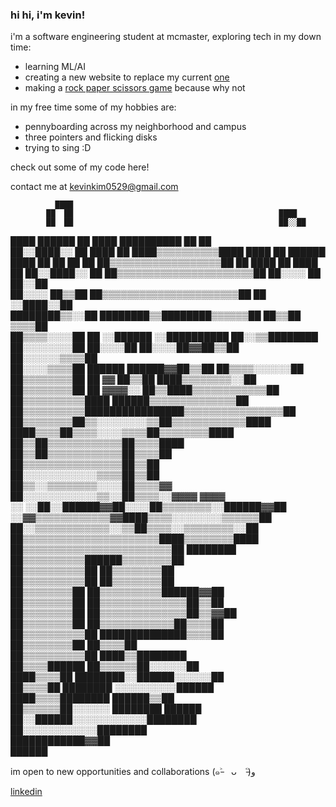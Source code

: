 ### hi hi, i'm kevin!

i'm a software engineering student at mcmaster, exploring tech in my down time:
- learning ML/AI
- creating a new website to replace my current [one](https://foremost-sole-ca0.notion.site/Hi-I-m-Kevin-Kim-ee4ffdc5e0b148b5920beb051405d74f)
- making a [rock paper scissors game](https://github.com/kevinnkimm/RockPaperScissors) because why not

in my free time some of my hobbies are:
- pennyboarding across my neighborhood and campus 
- three pointers and flicking disks
- trying to sing :D

check out some of my code here! 

contact me at [kevinkim0529@gmail.com](mailto:kevinkim0529@gmail.com) 

              ████                                                                
            ██  ██                                              ████              
            ██  ██                                              ██░░██            
████    ██████  ██  ████          ██████████                    ██  ██            
██░░████░░  ██  ████  ██      ████▒▒▒▒▒▒▒▒▒▒████          ████  ██  ██████    ████
  ██  ██    ██      ██      ██▒▒▒▒▒▒▒▒▒▒▒▒▒▒▒▒▒▒██        ██  ████  ██    ████  ██
    ██░░████░░    ██      ██▒▒▒▒▒▒▒▒▒▒▒▒▒▒▒▒▒▒▒▒▒▒██        ██░░░░  ██    ██░░██  
      ██░░░░    ██▒▒██    ██▒▒▒▒▒▒▒▒▒▒▒▒▒▒▒▒▒▒▒▒▒▒██          ██    ░░████░░██    
        ████████▒▒░░██    ████████▒▒████████▒▒▒▒▒▒██        ██▒▒██    ▒▒▒▒██      
          ██▒▒▒▒░░░░██    ██  ░░██████  ░░██████████        ██░░▒▒████████        
          ██░░░░░░░░██    ██░░░░██  ██░░░░██▓▓██▒▒██      ██░░░░░░▒▒▒▒██          
            ██░░░░▒▒▒▒██  ██████      ██████▓▓██▒▒██    ██▒▒▒▒░░░░░░██            
            ██▒▒▒▒▒▒▒▒██    ██      ▓▓      ██▒▒██  ████▒▒▒▒▒▒▒▒░░██              
              ██▒▒▒▒▒▒▒▒██  ██  ▓▓▓▓░░      ██▒▒████▒▒▒▒▒▒▒▒▒▒▒▒██                
              ██▒▒▒▒▒▒▒▒▒▒████            ██████▒▒▒▒▒▒▒▒▒▒▒▒▒▒██                  
                ██▒▒▒▒▒▒▒▒▒▒████████████████▒▒▒▒▒▒▒▒▒▒▒▒▒▒▒▒██                    
                  ██▒▒▒▒▒▒▒▒██▒▒░░░░░░░░▒▒██▒▒▒▒▒▒▒▒▒▒▒▒████                      
                    ████▒▒▒▒██▒▒▒▒░░░░▒▒▒▒██▒▒▒▒▒▒▒▒████                          
                        ██▒▒██▒▒▒▒▒▒▒▒▒▒▒▒██▒▒▒▒████                              
                        ██▒▒██▒▒▒▒▒▒▒▒▒▒▒▒██▒▒▒▒██                                
                          ██▒▒▒▒▒▒▒▒▒▒▒▒▒▒▒▒██▒▒██                                
                          ██░░░░░░░░░░░░▒▒▒▒██▒▒██                                
                          ██▒▒░░▒▒▒▒▒▒▒▒░░░░██▒▒▒▒▓▓                              
                          ██░░░░░░░░░░░░▒▒░░██▒▒▒▒░░▓▓▓▓      ▓▓▓▓                
              ░░        ░░██░░██████▓▓██░░░░██▒▒▒▒▒▒▒▒░░██████▓▓██                
                        ░░▓▓▒▒▒▒▒▒▒▒▒▒▒▒▓▓████▒▒▒▒░░░░░░░░▒▒▒▒▒▒██                
                        ██░░▒▒▒▒▒▒▒▒▒▒▒▒░░▒▒██▒▒▒▒░░▒▒▒▒▒▒▒▒░░██                  
                      ██▒▒▒▒▒▒▒▒▒▒▒▒▒▒▒▒▒▒▒▒▒▒████▒▒▒▒▒▒▒▒████                    
                    ██▒▒▒▒▒▒▒▒▒▒▒▒▒▒▒▒▒▒▒▒▒▒▒▒██  ████████                        
                    ██▒▒▒▒▒▒▒▒▒▒██████▒▒▒▒▒▒▒▒██                                  
                  ██▒▒▒▒▒▒▒▒▒▒██    ██▒▒▒▒▒▒▒▒██                                  
                ██▒▒▒▒▒▒▒▒▒▒██        ██▒▒▒▒▒▒▒▒██                                
                ██▒▒▒▒▒▒▒▒██          ██▒▒▒▒▒▒▒▒▒▒██████▓▓██                      
              ██▒▒▒▒▒▒▒▒██              ██▒▒▒▒▒▒▒▒▒▒▒▒▒▒██▒▒██                    
              ██▒▒▒▒▒▒▒▒██              ██▒▒▒▒▒▒▒▒▒▒▒▒▒▒██▒▒▓▓██                  
                ██▒▒▒▒▒▒▒▒██              ██▒▒▒▒▒▒▒▒▒▒▒▒██▒▒▒▒██                  
                ██▒▒▒▒▒▒▒▒▒▒██              ██████████████▒▒▒▒██                  
                  ██▒▒▒▒▒▒▒▒██                        ██▒▒▒▒██                    
                  ██▒▒▒▒▒▒▒▒▒▒██                      ████▒▒████████              
                    ██▒▒▒▒██████                    ██▒▒▒▒▒▒██░░░░░░██            
                      ████▒▒▒▒██            ████████░░██████░░░░░░██              
                      ██▒▒▒▒██      ████████      ░░░░░░░░░░██████                
                    ████▒▒▒▒████████                  ██████▒▒██                  
                  ██▒▒▒▒▒▒██░░░░░░            ████████  ██████                    
                ██░░██████░░░░░░░░░░░░████████                                    
                ██░░░░░░░░░░░░████████                                            
                  ████████████▓▓██                                                
                          ██████                                                  

im open to new opportunities and collaborations <nobr>(๑˃̵　ᴗ　˂̵)و</nobr>

[linkedin](https://www.linkedin.com/in/kevin--kim/)

